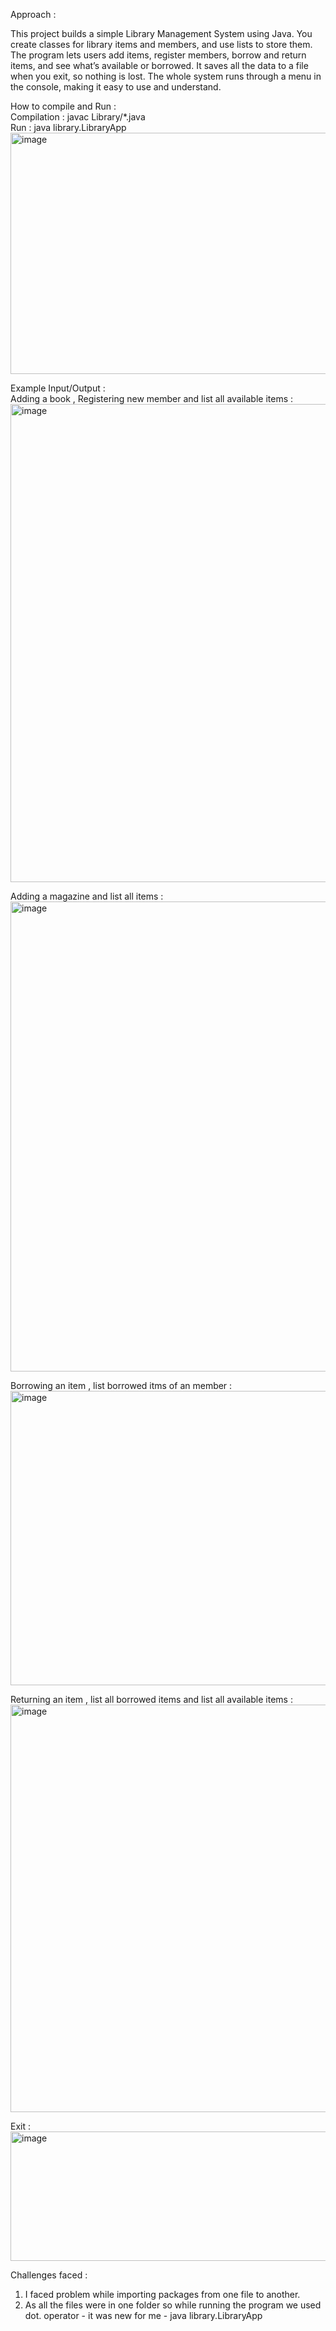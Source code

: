 Approach : <br>

This project builds a simple Library Management System using Java. You create classes for library items and members, and use lists to store them. The program lets users add items, register members, borrow and return items, and see what’s available or borrowed. It saves all the data to a file when you exit, so nothing is lost. The whole system runs through a menu in the console, making it easy to use and understand. <br>

How to compile and Run : <br>
Compilation : javac Library/*.java <br>
Run : java library.LibraryApp <br>
<img width="887" height="386" alt="image" src="https://github.com/user-attachments/assets/a9a2db6c-72ec-4854-a85d-2eeeb7f6475a" /> <br>

Example Input/Output : <br>
Adding a book , Registering new member and list all available items :  <br>
<img width="927" height="765" alt="image" src="https://github.com/user-attachments/assets/e69be3a0-5b3b-4a52-88fb-b25846e03b4a" /> <br>

Adding a magazine and list all items : <br>
<img width="1032" height="752" alt="image" src="https://github.com/user-attachments/assets/e3729a02-cd52-4aa2-bcb0-e32725022ad8" /> <br>

Borrowing an item , list borrowed itms of an member : <br>
<img width="852" height="471" alt="image" src="https://github.com/user-attachments/assets/ae5f3f25-b6c5-4238-8fbc-6bc2c2a7f478" /> <br>

Returning an item , list all borrowed items and list all available items : <br>
<img width="965" height="652" alt="image" src="https://github.com/user-attachments/assets/7fd415f5-e6ca-46ee-aa9f-40d1b140e721" /> <br>

Exit : <br>
<img width="522" height="207" alt="image" src="https://github.com/user-attachments/assets/914d2bb6-db66-4a89-9c8b-a1eae84da303" /> <br>

Challenges faced : <br>
1. I faced problem while importing packages from one file to another. <br>
2. As all the files were in  one folder so while running the program we used dot. operator - it was new for me - java library.LibraryApp <br>




